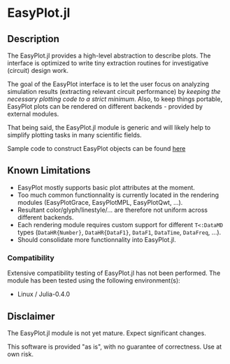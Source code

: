 # EasyPlot.jl

## Description

The EasyPlot.jl provides a high-level abstraction to describe plots.  The interface is optimized to write tiny extraction routines for investigative (circuit) design work.

The goal of the EasyPlot interface is to let the user focus on analyzing simulation results (extracting relevant circuit performance) by *keeping the necessary plotting code to a strict minimum*.  Also, to keep things portable, EasyPlot plots can be rendered on different backends - provided by external modules.

That being said, the EasyPlot.jl module is generic and will likely help to simplify plotting tasks in many scientific fields.

Sample code to construct EasyPlot objects can be found [here](sample/)

## Known Limitations

 - EasyPlot mostly supports basic plot attributes at the moment.
 - Too much common functionnality is currently located in the rendering modules (EasyPlotGrace, EasyPlotMPL, EasyPlotQwt, ...).
  - Resultant color/glyph/linestyle/... are therefore not uniform across different backends.
  - Each rendering module requires custom support for different `T<:DataMD` types (`DataHR{Number}`, `DataHR{DataF1}`, `DataF1`, `DataTime`, `DataFreq`, ...).
  - Should consolidate more functionnality into EasyPlot.jl.

### Compatibility

Extensive compatibility testing of EasyPlot.jl has not been performed.  The module has been tested using the following environment(s):

 - Linux / Julia-0.4.0

## Disclaimer

The EasyPlot.jl module is not yet mature.  Expect significant changes.

This software is provided "as is", with no guarantee of correctness.  Use at own risk.
